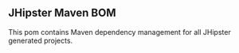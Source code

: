 JHipster Maven BOM
------------------

This pom contains Maven dependency management for all JHipster generated projects.

